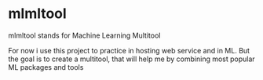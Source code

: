 # mlmltool
mlmltool stands for Machine Learning Multitool

For now i use this project to practice in hosting web service and in ML.
But the goal is to create a multitool, that will help me by combining most popular ML packages and tools 
